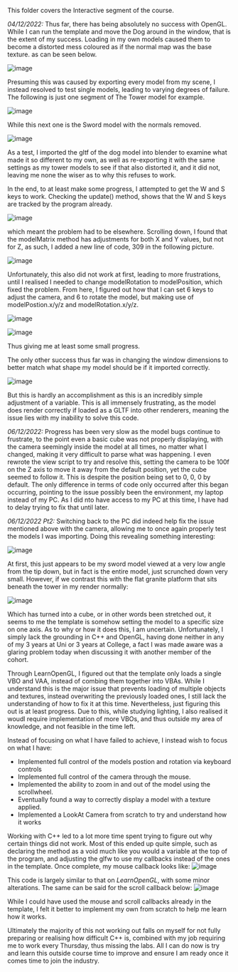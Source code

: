This folder covers the Interactive segment of the course.

*04/12/2022:* Thus far, there has being absolutely no success with OpenGL. While I can run the template and move the Dog around in the window, that is the extent of my success. Loading in my own models caused them to become a distorted mess coloured as if the normal map was the base texture. as can be seen below.

![image](https://user-images.githubusercontent.com/50166106/205504398-82617764-65ca-4e72-aaa5-9473c8a91203.png)

Presuming this was caused by exporting every model from my scene, I instead resolved to test single models, leading to varying degrees of failure. The following is just one segment of The Tower model for example.

![image](https://user-images.githubusercontent.com/50166106/205504429-cbd6d7e8-2896-413d-b117-fb1da9eee4cd.png)

While this next one is the Sword model with the normals removed.

![image](https://user-images.githubusercontent.com/50166106/205504469-36110846-7027-4268-9866-abb18fad0cf7.png)

As a test, I imported the gltf of the dog model into blender to examine what made it so different to my own, as well as re-exporting it with the same settings as my tower models to see if that also distorted it, and it did not, leaving me none the wiser as to why this refuses to work. 

In the end, to at least make some progress, I attempted to get the W and S keys to work. Checking the update() method, shows that the W and S keys are tracked by the program already.

![image](https://user-images.githubusercontent.com/50166106/205504565-dcac8326-d6d4-4d3e-9fc9-7e9da75e5272.png)

which meant the problem had to be elsewhere. Scrolling down, I found that the modelMatrix method has adjustments for both X and Y values, but not for Z, as such, I added a new line of code, 309 in the following picture.

![image](https://user-images.githubusercontent.com/50166106/205508033-fef61290-ac79-4117-8d25-1e8949b34577.png)

Unfortunately, this also did not work at first, leading to more frustrations, until I realised I needed to change modelRotation to modelPosition, which fixed the problem. From here, I figured out how that I can set 6 keys to adjust the camera, and 6 to rotate the model, but making use of modelPostion.x/y/z and modelRotation.x/y/z.

![image](https://user-images.githubusercontent.com/50166106/205508744-806f9f31-342f-4f2c-8b60-d5139f2f41ab.png)

![image](https://user-images.githubusercontent.com/50166106/205508758-b1b6a6da-085c-4229-b450-1b8f341a2c37.png)

Thus giving me at least some small progress.

The only other success thus far was in changing the window dimensions to better match what shape my model should be if it imported correctly.

![image](https://user-images.githubusercontent.com/50166106/205504672-08b2af97-0135-4d95-b35e-16aa49ef4063.png)

But this is hardly an accomplishment as this is an incredibly simple adjustment of a variable. This is all immensely frustrating, as the model does render correctly if loaded as a GLTF into other renderers, meaning the issue lies with my inability to solve this code.

*06/12/2022:* Progress has been very slow as the model bugs continue to frustrate, to the point even a basic cube was not properly displaying, with the camera seemingly inside the model at all times, no matter what I changed, making it very difficult to parse what was happening. I even rewrote the view script to try and resolve this, setting the camera to be 100f on the Z axis to move it away from the default position, yet the cube seemed to follow it. This is despite the position being set to 0, 0, 0 by default. The only difference in terms of code only occurred after this began occurring, pointing to the issue possibly been the environment, my laptop instead of my PC. As I did nto have access to my PC at this time, I have had to delay trying to fix that until later.

*06/12/2022 Pt2:* Switching back to the PC did indeed help fix the issue mentioned above with the camera, allowing me to once again properly test the models I was importing. Doing this revealing something interesting:

![image](https://user-images.githubusercontent.com/50166106/206089163-72e305dc-51ac-4f3b-bf8b-e2d7077a74d3.png)

At first, this just appears to be my sword model viewed at a very low angle from the tip down, but in fact is the entire model, just scrunched down very small. However, if we contrast this with the flat granite platform that sits beneath the tower in my render normally:

![image](https://user-images.githubusercontent.com/50166106/206089261-cfc1b402-1bc2-4124-9840-d50effab6370.png)

Which has turned into a cube, or in other words been stretched out, it seems to me the template is somehow setting the model to a specific size on one axis. As to why or how it does this, I am uncertain. Unfortunately, I simply lack the grounding in C++ and OpenGL, having done neither in any of my 3 years at Uni or 3 years at College, a fact I was made aware was a glaring problem today when discussing it with another member of the cohort.

Through LearnOpenGL, I figured out that the template only loads a single VBO and VAA, instead of combing them together into VBAs. While I understand this is the major issue that prevents loading of multiple objects and textures, instead overwriting the previously loaded ones, I still lack the understanding of how to fix it at this time. Nevertheless, just figuring this out is at least progress. Due to this, while studying lighting, I also realised it woudl require implementation of more VBOs, and thus outside my area of knowledge, and not feasible in the time left.

Instead of focusing on what I have failed to achieve, I instead wish to focus on what I have:

- Implemented full control of the models postion and rotation via keyboard controls
- Implemented full control of the camera through the mouse.
- Implemented the ability to zoom in and out of the model using the scrollwheel.
- Eventually found a way to correctly display a model with a texture applied.
- Implemented a LookAt Camera from scratch to try and understand how it works

Working with C++ led to a lot more time spent trying to figure out why certain things did not work. Most of this ended up quite simple, such as declaring the method as a void much like you would a variable at the top of the program, and adjusting the glfw to use my callbacks instead of the ones in the template. Once complete, my mouse callback looks like: 
![image](https://user-images.githubusercontent.com/50166106/206096857-235ea7d9-ab4f-431d-b83c-4d3c7e9d8d2f.png)

This code is largely similar to that on *LearnOpenGL*, with some minor alterations. The same can be said for the scroll callback below:
![image](https://user-images.githubusercontent.com/50166106/206096943-04b9da87-dee4-44fc-a0de-82eed636f729.png)

While I could have used the mouse and scroll callbacks already in the template, I felt it better to implement my own from scratch to help me learn how it works.

Ultimately the majority of this not working out falls on myself for not fully preparing or realising how difficult C++ is, combined with my job requiring me to work every Thursday, thus missing the labs. All I can do now is try and learn this outside course time to improve and ensure I am ready once it comes time to join the industry.
